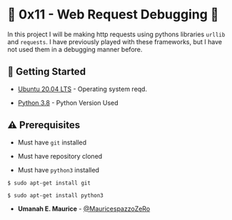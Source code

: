 # :shell: 0x11 - Web Request Debugging :shell:

In this project I will be making http requests using pythons libraries `urllib` and `requests`. I have previously played with these frameworks, but I have not used them in a debugging manner before.

## :running: Getting Started

* [Ubuntu 20.04 LTS](http://releases.ubuntu.com/14.04/) - Operating system reqd.

* [Python 3.8](https://www.python.org/download/releases/3.8.0/) - Python Version Used

## :warning: Prerequisites

* Must have `git` installed

* Must have repository cloned

* Must have `python3` installed

```
$ sudo apt-get install git
```

```
$ sudo apt-get install python3
```

* **Umanah E. Maurice** - [@MauricespazzoZeRo](https://github.com/MauricespazzoZeRo)
